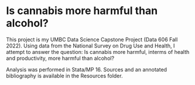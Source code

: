 # Is cannabis more harmful than alcohol?

This project is my UMBC Data Science Capstone Project (Data 606 Fall 2022). Using data from the National Survey on Drug Use and Health, I attempt to answer the question: 
Is cannabis more harmful, interms of health and productivity, more harmful than alcohol?

Analysis was performed in Stata/MP 16. Sources and an annotated bibliography is available in the Resources folder.
